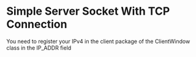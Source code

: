 # Simple Server Socket With TCP Connection
You need to register your IPv4 in the client package of the ClientWindow class in the IP_ADDR field
